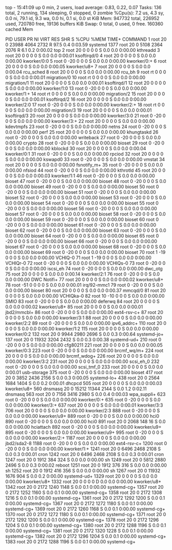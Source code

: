 top - 15:41:09 up 0 min,  2 users,  load average: 0.83, 0.22, 0.07
Tasks: 136 total,   2 running, 134 sleeping,   0 stopped,   0 zombie
%Cpu(s):  7.2 us,  4.3 sy,  0.0 ni, 79.1 id,  9.3 wa,  0.0 hi,  0.1 si,  0.0 st
KiB Mem:    947732 total,   226952 used,   720780 free,    19136 buffers
KiB Swap:        0 total,        0 used,        0 free.   160360 cached Mem

  PID USER      PR  NI    VIRT    RES    SHR S  %CPU %MEM     TIME+ COMMAND
    1 root      20   0   23988   4064   2732 R  97.5  0.4   0:03.59 systemd
 1377 root      20   0    5108   2364   2076 R   6.1  0.2   0:00.02 top
    2 root      20   0       0      0      0 S   0.0  0.0   0:00.00 kthreadd
    3 root      20   0       0      0      0 S   0.0  0.0   0:00.01 ksoftirqd/0
    4 root      20   0       0      0      0 S   0.0  0.0   0:00.00 kworker/0:0
    5 root       0 -20       0      0      0 S   0.0  0.0   0:00.00 kworker/0:+
    6 root      20   0       0      0      0 S   0.0  0.0   0:00.05 kworker/u8+
    7 root      20   0       0      0      0 S   0.0  0.0   0:00.04 rcu_sched
    8 root      20   0       0      0      0 S   0.0  0.0   0:00.00 rcu_bh
    9 root      rt   0       0      0      0 S   0.0  0.0   0:00.01 migration/0
   10 root      rt   0       0      0      0 S   0.0  0.0   0:00.00 migration/1
   11 root      20   0       0      0      0 S   0.0  0.0   0:00.01 ksoftirqd/1
   12 root      20   0       0      0      0 S   0.0  0.0   0:00.00 kworker/1:0
   13 root       0 -20       0      0      0 S   0.0  0.0   0:00.00 kworker/1:+
   14 root      rt   0       0      0      0 S   0.0  0.0   0:00.00 migration/2
   15 root      20   0       0      0      0 S   0.0  0.0   0:00.01 ksoftirqd/2
   16 root      20   0       0      0      0 S   0.0  0.0   0:00.00 kworker/2:0
   17 root       0 -20       0      0      0 S   0.0  0.0   0:00.00 kworker/2:+
   18 root      rt   0       0      0      0 S   0.0  0.0   0:00.00 migration/3
   19 root      20   0       0      0      0 S   0.0  0.0   0:00.01 ksoftirqd/3
   20 root      20   0       0      0      0 S   0.0  0.0   0:00.00 kworker/3:0
   21 root       0 -20       0      0      0 S   0.0  0.0   0:00.00 kworker/3:+
   22 root      20   0       0      0      0 S   0.0  0.0   0:00.00 kdevtmpfs
   23 root       0 -20       0      0      0 S   0.0  0.0   0:00.00 netns
   24 root       0 -20       0      0      0 S   0.0  0.0   0:00.00 perf
   25 root      20   0       0      0      0 S   0.0  0.0   0:00.00 khungtaskd
   26 root       0 -20       0      0      0 S   0.0  0.0   0:00.00 writeback
   27 root       0 -20       0      0      0 S   0.0  0.0   0:00.00 crypto
   28 root       0 -20       0      0      0 S   0.0  0.0   0:00.00 bioset
   29 root       0 -20       0      0      0 S   0.0  0.0   0:00.00 kblockd
   30 root      20   0       0      0      0 S   0.0  0.0   0:00.04 kworker/0:1
   31 root       0 -20       0      0      0 S   0.0  0.0   0:00.00 rpciod
   32 root      20   0       0      0      0 S   0.0  0.0   0:00.00 kswapd0
   33 root       0 -20       0      0      0 S   0.0  0.0   0:00.00 vmstat
   34 root      20   0       0      0      0 S   0.0  0.0   0:00.00 fsnotify_m+
   35 root       0 -20       0      0      0 S   0.0  0.0   0:00.00 nfsiod
   44 root       0 -20       0      0      0 S   0.0  0.0   0:00.00 kthrotld
   45 root      20   0       0      0      0 S   0.0  0.0   0:00.03 kworker/1:1
   46 root       0 -20       0      0      0 S   0.0  0.0   0:00.00 bioset
   47 root       0 -20       0      0      0 S   0.0  0.0   0:00.00 bioset
   48 root       0 -20       0      0      0 S   0.0  0.0   0:00.00 bioset
   49 root       0 -20       0      0      0 S   0.0  0.0   0:00.00 bioset
   50 root       0 -20       0      0      0 S   0.0  0.0   0:00.00 bioset
   51 root       0 -20       0      0      0 S   0.0  0.0   0:00.00 bioset
   52 root       0 -20       0      0      0 S   0.0  0.0   0:00.00 bioset
   53 root       0 -20       0      0      0 S   0.0  0.0   0:00.00 bioset
   54 root       0 -20       0      0      0 S   0.0  0.0   0:00.00 bioset
   55 root       0 -20       0      0      0 S   0.0  0.0   0:00.00 bioset
   56 root       0 -20       0      0      0 S   0.0  0.0   0:00.00 bioset
   57 root       0 -20       0      0      0 S   0.0  0.0   0:00.00 bioset
   58 root       0 -20       0      0      0 S   0.0  0.0   0:00.00 bioset
   59 root       0 -20       0      0      0 S   0.0  0.0   0:00.00 bioset
   60 root       0 -20       0      0      0 S   0.0  0.0   0:00.00 bioset
   61 root       0 -20       0      0      0 S   0.0  0.0   0:00.00 bioset
   62 root       0 -20       0      0      0 S   0.0  0.0   0:00.00 bioset
   63 root       0 -20       0      0      0 S   0.0  0.0   0:00.00 bioset
   64 root       0 -20       0      0      0 S   0.0  0.0   0:00.00 bioset
   65 root       0 -20       0      0      0 S   0.0  0.0   0:00.00 bioset
   66 root       0 -20       0      0      0 S   0.0  0.0   0:00.00 bioset
   67 root       0 -20       0      0      0 S   0.0  0.0   0:00.00 bioset
   68 root       0 -20       0      0      0 S   0.0  0.0   0:00.00 bioset
   69 root       0 -20       0      0      0 S   0.0  0.0   0:00.00 bioset
   70 root       1 -19       0      0      0 S   0.0  0.0   0:00.00 VCHIQ-0
   71 root       1 -19       0      0      0 S   0.0  0.0   0:00.00 VCHIQr-0
   72 root       0 -20       0      0      0 S   0.0  0.0   0:00.00 VCHIQs-0
   73 root       0 -20       0      0      0 S   0.0  0.0   0:00.00 iscsi_eh
   74 root       0 -20       0      0      0 S   0.0  0.0   0:00.00 dwc_otg
   75 root      20   0       0      0      0 S   0.0  0.0   0:00.14 kworker/2:1
   76 root       0 -20       0      0      0 S   0.0  0.0   0:00.00 DWC Notifi+
   77 root      20   0       0      0      0 S   0.0  0.0   0:00.02 kworker/u8+
   78 root     -51   0       0      0      0 S   0.0  0.0   0:00.01 irq/92-mmc1
   79 root       0 -20       0      0      0 S   0.0  0.0   0:00.00 bioset
   80 root      20   0       0      0      0 S   0.0  0.0   0:00.37 mmcqd/0
   81 root      20   0       0      0      0 S   0.0  0.0   0:00.00 VCHIQka-0
   82 root      10 -10       0      0      0 S   0.0  0.0   0:00.00 SMIO
   83 root       0 -20       0      0      0 S   0.0  0.0   0:00.00 deferwq
   84 root      20   0       0      0      0 S   0.0  0.0   0:00.02 kworker/u8+
   85 root      20   0       0      0      0 S   0.0  0.0   0:00.01 jbd2/mmcbl+
   86 root       0 -20       0      0      0 S   0.0  0.0   0:00.00 ext4-rsv-c+
   87 root      20   0       0      0      0 S   0.0  0.0   0:00.00 kworker/3:1
   88 root      20   0       0      0      0 S   0.0  0.0   0:00.00 kworker/2:2
   89 root       0 -20       0      0      0 S   0.0  0.0   0:00.00 ipv6_addrc+
  110 root      20   0       0      0      0 S   0.0  0.0   0:00.00 kworker/1:2
  115 root      20   0       0      0      0 S   0.0  0.0   0:00.00 kworker/0:2
  132 root      20   0    9944   2980   2696 S   0.0  0.3   0:00.64 systemd-jo+
  137 root      20   0   11932   3204   2432 S   0.0  0.3   0:00.38 systemd-ud+
  210 root       0 -20       0      0      0 S   0.0  0.0   0:00.00 cfg80211
  221 root      20   0       0      0      0 S   0.0  0.0   0:00.05 kworker/0:3
  223 root       0 -20       0      0      0 S   0.0  0.0   0:00.00 brcmf_wq/m+
  224 root      20   0       0      0      0 S   0.0  0.0   0:00.00 brcmf_wdog+
  226 root      20   0       0      0      0 S   0.0  0.0   0:00.00 kworker/3:2
  231 root      20   0       0      0      0 S   0.0  0.0   0:00.00 scsi_eh_0
  232 root       0 -20       0      0      0 S   0.0  0.0   0:00.00 scsi_tmf_0
  233 root      20   0       0      0      0 S   0.0  0.0   0:00.01 usb-storage
  375 root       0 -20       0      0      0 S   0.0  0.0   0:00.00 bioset
  417 root      20   0    3852   2436   2156 S   0.0  0.3   0:00.05 systemd-lo+
  438 root      20   0    2564   1684   1404 S   0.0  0.2   0:00.01 dhcpcd
  505 root      20   0       0      0      0 S   0.0  0.0   0:00.03 kworker/u8+
  560 dnsmasq   20   0   15212  11344   2144 S   0.0  1.2   0:02.11 dnsmasq
  563 root      20   0    7156   3416   2980 S   0.0  0.4   0:00.03 wpa_suppli+
  623 root       0 -20       0      0      0 S   0.0  0.0   0:00.00 kworker/0:+
  635 root       0 -20       0      0      0 S   0.0  0.0   0:00.00 kworker/3:+
  637 root      20   0       0      0      0 S   0.0  0.0   0:00.01 kworker/3:3
  706 root      20   0       0      0      0 S   0.0  0.0   0:00.00 kworker/2:3
  888 root       0 -20       0      0      0 S   0.0  0.0   0:00.00 kworker/u9+
  889 root       0 -20       0      0      0 S   0.0  0.0   0:00.00 hci0
  890 root       0 -20       0      0      0 S   0.0  0.0   0:00.00 hci0
  891 root      20   0    2068    148     16 S   0.0  0.0   0:00.00 hciattach
  892 root       0 -20       0      0      0 S   0.0  0.0   0:00.00 kworker/u9+
  895 root       0 -20       0      0      0 S   0.0  0.0   0:00.00 kworker/u9+
  995 root       0 -20       0      0      0 S   0.0  0.0   0:00.00 kworker/2:+
 1187 root      20   0       0      0      0 S   0.0  0.0   0:00.00 jbd2/sda2-8
 1188 root       0 -20       0      0      0 S   0.0  0.0   0:00.00 ext4-rsv-c+
 1200 root       0 -20       0      0      0 S   0.0  0.0   0:00.00 kworker/1:+
 1241 root      20   0    6496   2468   2108 S   0.0  0.3   0:00.01 cron
 1242 root      20   0    6496   2468   2108 S   0.0  0.3   0:00.01 cron
 1247 root      20   0    1912    384    324 S   0.0  0.0   0:00.00 sh
 1249 root      20   0    5812   2880   2496 S   0.0  0.3   0:00.02 reboot
 1251 root      20   0    1912    376    316 S   0.0  0.0   0:00.00 sh
 1252 root      20   0    1912    416    356 S   0.0  0.0   0:00.00 sh
 1267 root      20   0   11932   1676    904 S   0.0  0.2   0:00.00 systemd-ud+
 1329 root      20   0       0      0      0 S   0.0  0.0   0:00.00 kworker/u8+
 1332 root      20   0       0      0      0 D   0.0  0.0   0:00.00 kworker/u8+
 1342 root      20   0    2172   1240   1148 S   0.0  0.1   0:00.00 systemd-cg+
 1357 root      20   0    2172   1252   1160 S   0.0  0.1   0:00.00 systemd-cg+
 1358 root      20   0    2172   1308   1216 S   0.0  0.1   0:00.00 systemd-cg+
 1361 root      20   0    2172   1292   1200 S   0.0  0.1   0:00.00 systemd-cg+
 1367 root      20   0    2172   1272   1180 S   0.0  0.1   0:00.00 systemd-cg+
 1369 root      20   0    2172   1260   1168 S   0.0  0.1   0:00.00 systemd-cg+
 1370 root      20   0    2172   1272   1180 S   0.0  0.1   0:00.00 systemd-cg+
 1371 root      20   0    2172   1292   1200 S   0.0  0.1   0:00.00 systemd-cg+
 1378 root      20   0    2172   1296   1204 S   0.0  0.1   0:00.00 systemd-cg+
 1380 root      20   0    2172   1288   1196 S   0.0  0.1   0:00.00 systemd-cg+
 1381 root      20   0    2172   1320   1228 S   0.0  0.1   0:00.00 systemd-cg+
 1382 root      20   0    2172   1296   1204 S   0.0  0.1   0:00.00 systemd-cg+
 1383 root      20   0    2172   1288   1196 S   0.0  0.1   0:00.00 systemd-cg+

